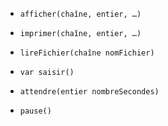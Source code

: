   * `afficher(chaîne, entier, …)`
  * `imprimer(chaîne, entier, …)`
  * `lireFichier(chaîne nomFichier)`

  * `var saisir()`

  * `attendre(entier nombreSecondes)`
  * `pause()`